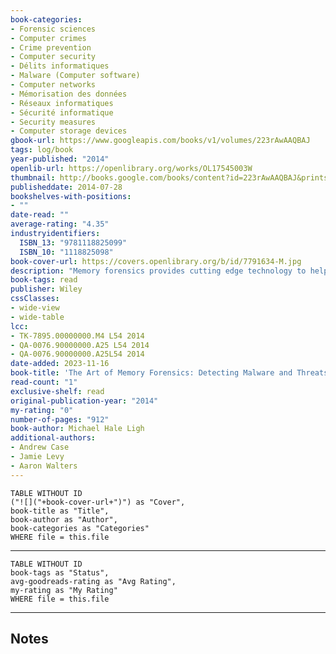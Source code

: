 ```yaml
---
book-categories:
- Forensic sciences
- Computer crimes
- Crime prevention
- Computer security
- Délits informatiques
- Malware (Computer software)
- Computer networks
- Mémorisation des données
- Réseaux informatiques
- Sécurité informatique
- Security measures
- Computer storage devices
gbook-url: https://www.googleapis.com/books/v1/volumes/223rAwAAQBAJ
tags: log/book
year-published: "2014"
openlib-url: https://openlibrary.org/works/OL17545003W
thumbnail: http://books.google.com/books/content?id=223rAwAAQBAJ&printsec=frontcover&img=1&zoom=1&edge=curl&source=gbs_api
publisheddate: 2014-07-28
bookshelves-with-positions:
- ""
date-read: ""
average-rating: "4.35"
industryidentifiers:
  ISBN_13: "9781118825099"
  ISBN_10: "1118825098"
book-cover-url: https://covers.openlibrary.org/b/id/7791634-M.jpg
description: "Memory forensics provides cutting edge technology to help investigate digital attacks Memory forensics is the art of analyzing computer memory (RAM) to solve digital crimes. As a follow-up to the best seller Malware Analyst's Cookbook, experts in the fields of malware, security, and digital forensics bring you a step-by-step guide to memory forensics???now the most sought after skill in the digital forensics and incident response fields. Beginning with introductory concepts and moving toward the advanced, The Art of Memory Forensics: Detecting Malware and Threats in Windows, Linux, and Mac Memory is based on a five day training course that the authors have presented to hundreds of students. It is the only book on the market that focuses exclusively on memory forensics and how to deploy such techniques properly. Discover memory forensics techniques: How volatile memory analysis improves digital investigations Proper investigative steps for detecting stealth malware and advanced threats How to use free, open source tools for conducting thorough memory forensics Ways to acquire memory from suspect systems in a forensically sound manner The next era of malware and security breaches are more sophisticated and targeted, and the volatile memory of a computer is often overlooked or destroyed as part of the incident response process. The Art of Memory Forensics explains the latest technological innovations in digital forensics to help bridge this gap. It covers the most popular and recently released versions of Windows, Linux, and Mac, including both the 32 and 64-bit editions."
book-tags: read
publisher: Wiley
cssClasses:
- wide-view
- wide-table
lcc:
- TK-7895.00000000.M4 L54 2014
- QA-0076.90000000.A25 L54 2014
- QA-0076.90000000.A25L54 2014
date-added: 2023-11-16
book-title: 'The Art of Memory Forensics: Detecting Malware and Threats in Windows, Linux, and Mac Memory'
read-count: "1"
exclusive-shelf: read
original-publication-year: "2014"
my-rating: "0"
number-of-pages: "912"
book-author: Michael Hale Ligh
additional-authors:
- Andrew Case
- Jamie Levy
- Aaron Walters
---
```


```dataview
TABLE WITHOUT ID
("![]("+book-cover-url+")") as "Cover",
book-title as "Title",
book-author as "Author",
book-categories as "Categories"
WHERE file = this.file
```
---
```dataview
TABLE WITHOUT ID
book-tags as "Status",
avg-goodreads-rating as "Avg Rating",
my-rating as "My Rating"
WHERE file = this.file
```
---
## Notes


